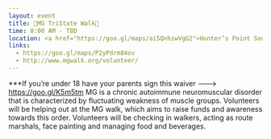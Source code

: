 ```yaml
---
layout: event
title: 👟MG TriState Walk👟
time: 8:00 AM - TBD
location: <a href="https://goo.gl/maps/ai5QnhiwVgG2">Hunter’s Point South Park</a>, Queens
links: 
  - https://goo.gl/maps/P2yPdrm84ov
  - http://www.mgwalk.org/volunteer/
---
```

***If you’re under 18 have your parents sign this waiver ---> https://goo.gl/K5m5tm
MG is a chronic autoimmune neuromuscular disorder that is characterized by fluctuating weakness of muscle groups.  Volunteers will be helping out at the MG walk, which aims to raise funds and awareness towards this order. Volunteers will be checking in walkers, acting as route marshals, face painting and managing food and beverages.
